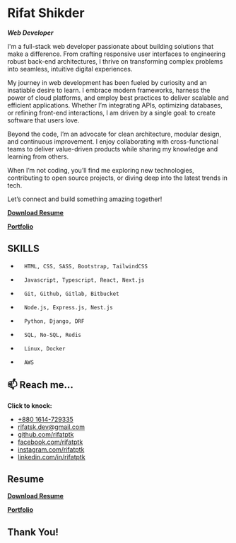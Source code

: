 

# Rifat Shikder

_**Web Developer**_



I'm a full-stack web developer passionate about building solutions that make a difference. From crafting responsive user interfaces to engineering robust back-end architectures, I thrive on transforming complex problems into seamless, intuitive digital experiences.

My journey in web development has been fueled by curiosity and an insatiable desire to learn. I embrace modern frameworks, harness the power of cloud platforms, and employ best practices to deliver scalable and efficient applications. Whether I’m integrating APIs, optimizing databases, or refining front-end interactions, I am driven by a single goal: to create software that users love.

Beyond the code, I’m an advocate for clean architecture, modular design, and continuous improvement. I enjoy collaborating with cross-functional teams to deliver value-driven products while sharing my knowledge and learning from others.

When I’m not coding, you’ll find me exploring new technologies, contributing to open source projects, or diving deep into the latest trends in tech.

Let’s connect and build something amazing together!

[**Download Resume**](https://rifatptk.vercel.app/files/rifatptk_resume.pdf)

[**Portfolio**](https://rifatptk.vercel.app)


## SKILLS

-       HTML, CSS, SASS, Bootstrap, TailwindCSS
-       Javascript, Typescript, React, Next.js
-       Git, Github, Gitlab, Bitbucket
-       Node.js, Express.js, Nest.js
-       Python, Django, DRF
-       SQL, No-SQL, Redis
-       Linux, Docker
-       AWS


## 📫 Reach me...



**Click to knock:**

- [+880 1614-729335](tel:+8801614729335)
- [rifatsk.dev@gmail.com](mailto:rifatsk.dev@gmail.com)
- [github.com/rifatptk](https://github.com/rifatptk)
- [facebook.com/rifatptk](https://facebook.com/rifatptk)
- [instagram.com/rifatptk](https://instagram.com/in/rifatptk)
- [linkedin.com/in/rifatptk](https://linkedin.com/in/rifatptk)

## Resume



[**Download Resume**](https://rifatptk.vercel.app/files/rifatptk_resume.pdf)

[**Portfolio**](https://rifatptk.vercel.app)

## Thank You!

